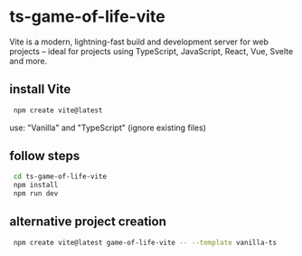 # ts-game-of-life-vite
Vite is a modern, lightning-fast build and development server for web projects – ideal for projects using TypeScript, JavaScript, React, Vue, Svelte and more.

## install Vite
```zsh
 npm create vite@latest
```
use: "Vanilla" and "TypeScript" (ignore existing files)

## follow steps
```zsh
 cd ts-game-of-life-vite
 npm install
 npm run dev
```

## alternative project creation
```zsh
 npm create vite@latest game-of-life-vite -- --template vanilla-ts
```

